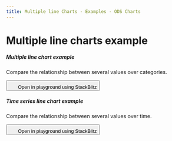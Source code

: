 ```yaml
---
title: Multiple line Charts - Examples - ODS Charts
---
```


<div class="title-bar">
  <div class="container-xxl">
    <h1 class="display-1">Multiple line charts example</h1>
  </div>
</div>
<div class="container-xxl d-flex flex-nowrap pt-3">
  <div class="card w-100">
    <div class="card-body">
      <h5 class="card-title">Multiple line chart example</h5>
      <p class="card-text pe-5">Compare the relationship between several values over categories.</p>
      <button class="btn btn-icon btn-outline-secondary btn-edit" data-bs-toggle="tooltip" data-bs-placement="top" data-bs-title="Open in playground">
        <svg width="1.25rem" height="1.25rem" fill="currentColor" aria-hidden="true">
          <use xlink:href="#lightning-charge-fill" />
        </svg>
        <span class="visually-hidden">Open in playground using StackBlitz</span>
      </button>
      <div id="multipleLineChart"></div>
      <script>
        window.addEventListener('DOMContentLoaded', () => {
          window.generateMultipleLineChart('multipleLineChart');
        });
      </script>
    </div>
  </div>
</div>
<div class="container-xxl d-flex flex-nowrap pt-3">
  <div class="card w-100">
    <div class="card-body">
      <h5 class="card-title">Time series line chart example</h5>
      <p class="card-text pe-5">Compare the relationship between several values over time.</p>
      <button class="btn btn-icon btn-outline-secondary btn-edit" data-bs-toggle="tooltip" data-bs-placement="top" data-bs-title="Open in playground">
        <svg width="1.25rem" height="1.25rem" fill="currentColor" aria-hidden="true">
          <use xlink:href="#lightning-charge-fill" />
        </svg>
        <span class="visually-hidden">Open in playground using StackBlitz</span>
      </button>
      <div id="timeSeriesChart"></div>
      <script>
        window.addEventListener('DOMContentLoaded', () => {
          window.generateTimeSeriesLineChart('timeSeriesChart');
        });
      </script>
    </div>
  </div>
</div>
